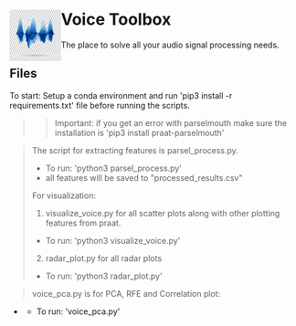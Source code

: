 # Voice Toolbox <img align="left" width="90" height="90" src="soundwave.jpeg">
The place to solve all your audio signal processing needs. 

## Files
To start: Setup a conda environment and run 'pip3 install -r requirements.txt' file before running the scripts. 
>>Important: if you get an error with parselmouth make sure the installation is 'pip3 install praat-parselmouth'

> The script for extracting features is parsel_process.py. 
> * To run: 'python3 parsel_process.py'
> * all features will be saved to "processed_results.csv"
> 
> For visualization:
> 1. visualize_voice.py for all scatter plots along with other plotting features from praat. 
> * To run: 'python3 visualize_voice.py'
> 2. radar_plot.py for all radar plots
> * To run: 'python3 radar_plot.py'

> voice_pca.py is for PCA, RFE and Correlation plot:
* - To run: 'voice_pca.py'

